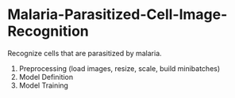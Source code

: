 # Malaria-Parasitized-Cell-Image-Recognition
Recognize cells that are parasitized by malaria.

1) Preprocessing (load images, resize, scale, build minibatches)
2) Model Definition
3) Model Training
